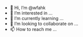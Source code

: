 - 👋 Hi, I’m @wfahk
- 👀 I’m interested in ...
- 🌱 I’m currently learning ...
- 💞️ I’m looking to collaborate on ...
- 📫 How to reach me ...

<!---
wfahk/wfahk is a ✨ special ✨ repository because its `README.md` (this file) appears on your GitHub profile.
You can click the Preview link to take a look at your changes.
--->
